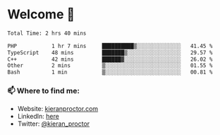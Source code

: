 # Welcome 🦘

<!--START_SECTION:waka-->

```txt
Total Time: 2 hrs 40 mins

PHP           1 hr 7 mins     ██████████▒░░░░░░░░░░░░░░   41.45 %
TypeScript    48 mins         ███████▒░░░░░░░░░░░░░░░░░   29.57 %
C++           42 mins         ██████▓░░░░░░░░░░░░░░░░░░   26.02 %
Other         2 mins          ▒░░░░░░░░░░░░░░░░░░░░░░░░   01.55 %
Bash          1 min           ▒░░░░░░░░░░░░░░░░░░░░░░░░   00.81 %
```

<!--END_SECTION:waka-->

### 📫 Where to find me:

-   Website: [kieranproctor.com](https://kieranproctor.com/)
-   LinkedIn: [here](https://www.linkedin.com/in/kieran-proctor-086b5a159/)
-   Twitter: [@kieran_proctor](https://twitter.com/kieran_proctor)
